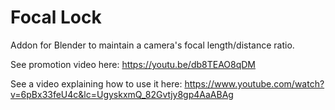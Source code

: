# Focal Lock
Addon for Blender to maintain a camera's focal length/distance ratio.

See promotion video here: https://youtu.be/db8TEAO8qDM

See a video explaining how to use it here: https://www.youtube.com/watch?v=6pBx33feU4c&lc=UgyskxmQ_82Gvtjy8gp4AaABAg
